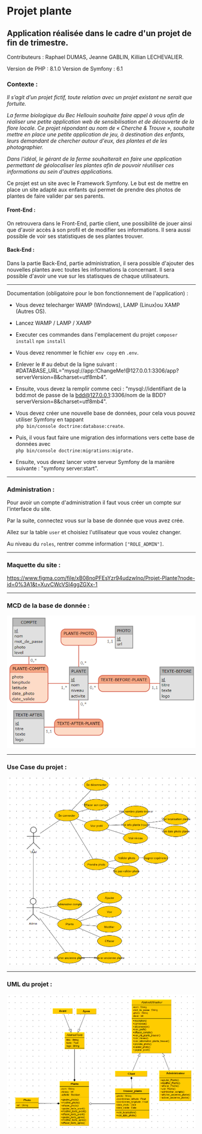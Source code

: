 # Projet plante
## Application réalisée dans le cadre d'un projet de fin de trimestre.

Contributeurs : Raphael DUMAS, Jeanne GABLIN, Killian LECHEVALIER.

Version de PHP : 8.1.0
Version de Symfony : 6.1

### Contexte :

*Il s’agit d’un projet fictif, toute relation avec un projet existant ne serait que fortuite.*

*La ferme biologique du Bec Hellouin souhaite faire appel à vous afin de réaliser une petite application web de sensibilisation et de découverte de la flore locale. Ce projet répondant au nom de « Cherche & Trouve », souhaite mettre en place une petite application de jeu, à destination des enfants, leurs demandant de chercher autour d'eux, des plantes et de les photographier.*

*Dans l'idéal, le gérant de la ferme souhaiterait en faire une application permettant de géolocaliser les plantes afin de pouvoir réutiliser ces informations au sein d'autres applications.*

Ce projet est un site avec le Framework Symfony.
Le but est de mettre en place un site adapté aux enfants qui permet de prendre des photos de plantes de faire valider par ses parents.

#### Front-End :

On retrouvera dans le Front-End, partie client, une possibilité de jouer ainsi que d'avoir accès à son profil et de modifier ses informations. Il sera aussi possible de voir ses statistiques de ses plantes trouver.

#### Back-End :

Dans la partie Back-End, partie administration, il sera possible d'ajouter des nouvelles plantes avec toutes les informations la concernant. Il sera possible d'avoir une vue sur les statisques de chaque utilisateurs.

---

Documentation (obligatoire pour le bon fonctionnement de l'application) :

* Vous devez telecharger WAMP (Windows), LAMP (Linux)ou XAMP (Autres OS).

* Lancez WAMP / LAMP / XAMP

* Executer ces commandes dans l'emplacement du projet 
`composer install`
`npm install`

* Vous devez renommer le fichier `env copy` en `.env`.

* Enlever le # au debut de la ligne suivant : 
#DATABASE_URL="mysql://app:!ChangeMe!@127.0.0.1:3306/app?serverVersion=8&charset=utf8mb4". 

* Ensuite, vous devez la remplir comme ceci : 
"mysql://identifiant de la bdd:mot de passe de la bdd@127.0.0.1:3306/nom de la BDD?serverVersion=8&charset=utf8mb4".

* Vous devez créer une nouvelle base de données, pour cela vous pouvez utiliser Symfony en tappant<br>
`php bin/console doctrine:database:create`.

* Puis, il vous faut faire une migration des informations vers cette base de données avec<br>
`php bin/console doctrine:migrations:migrate.`

* Ensuite, vous devez lancer votre serveur Symfony de la manière suivante : "symfony server:start".

---

### Administration :

Pour avoir un compte d'administration il faut vous créer un compte sur l'interface du site.

Par la suite, connectez vous sur la base de donnée que vous avez crée.

Allez sur la table `user` et choisiez l'utilisateur que vous voulez changer.

Au niveau du `roles`, rentrer comme information `["ROLE_ADMIN"]`.

---

### Maquette du site :

https://www.figma.com/file/xB08noPFEsYzr94udzwlno/Projet-Plante?node-id=0%3A1&t=XuvCWcVSl4ggZGXx-1

---

### MCD de la base de donnée :

<img src="Annexe/MCD.png">

---

### Use Case du projet :

<img src="Annexe/Use_Case.png">

---

### UML du projet :

<img src="Annexe/UML.png">